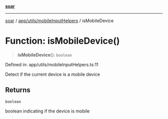 [**soar**](../../../../README.md)

***

[soar](../../../../modules.md) / [app/utils/mobileInputHelpers](../README.md) / isMobileDevice

# Function: isMobileDevice()

> **isMobileDevice**(): `boolean`

Defined in: app/utils/mobileInputHelpers.ts:11

Detect if the current device is a mobile device

## Returns

`boolean`

boolean indicating if the device is mobile
